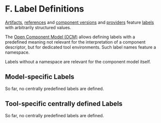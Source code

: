 # F. Label Definitions

[Artifacts](../../specification/elements/README.md#artifacts),
[references](../../specification/elements/README.md#aggregation) and
[component versions](../../specification/elements/README.md#component-versions)
and [providers](../../specification/elements/README.md#provider-information) feature [labels](../../specification/elements/README.md#labels)
with arbitrarily structured values.

The [Open Component Model (OCM)](../../../README.md) allows defining
labels with a predefined meaning not relevant for the interpretation of 
a component descriptor, but for dedicated tool environments. Such label names
feature a namespace.

Labels without a namespace are relevant for the component model itself.

## Model-specific Labels

So far, no centrally predefined labels are defined.

## Tool-specific centrally defined Labels

So far, no centrally predefined labels are defined.